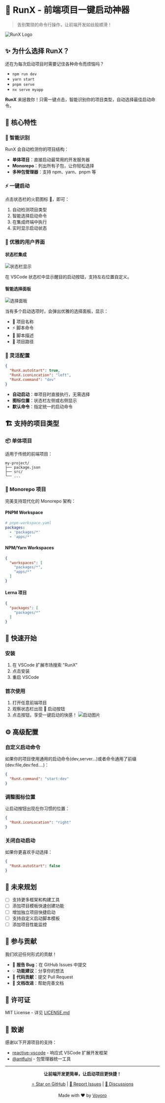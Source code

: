 # 🚀 RunX - 前端项目一键启动神器

> 告别繁琐的命令行操作，让前端开发如丝般顺滑！

![RunX Logo](res/logo.png)

## ✨ 为什么选择 RunX？

还在为每次启动项目时需要记住各种命令而烦恼吗？
- `npm run dev`
- `yarn start`
- `pnpm serve`
- `nx serve myapp`

**RunX** 来拯救你！只需一键点击，智能识别你的项目类型，自动选择最佳启动命令。

## 🎯 核心特性

### 🧠 智能识别
RunX 会自动检测你的项目结构：
- **单体项目**：直接启动最常用的开发服务器
- **Monorepo**：列出所有子包，让你轻松选择
- **多种包管理器**：支持 npm、yarn、pnpm 等

### ⚡ 一键启动
点击状态栏的火箭图标 🚀，即可：
1. 自动检测项目类型
2. 智能选择启动命令
3. 在集成终端中执行
4. 实时显示启动状态

### 🎨 优雅的用户界面

#### 状态栏集成
![状态栏显示](https://via.placeholder.com/400x50/4CAF50/FFFFFF?text=🚀+启动)

在 VSCode 状态栏中显示醒目的启动按钮，支持左右位置自定义。

#### 智能选择面板
![选择面板](https://via.placeholder.com/500x300/2196F3/FFFFFF?text=📋+脚本选择面板)

当有多个启动选项时，会弹出优雅的选择面板，显示：
- 📂 项目名称
- ⚡ 脚本命令
- 📝 脚本描述
- 📍 项目路径

### 🔧 灵活配置

```json
{
  "RunX.autoStart": true,
  "RunX.iconLocation": "left",
  "RunX.command": "dev"
}
```

- **自动启动**：单项目时直接执行，无需选择
- **图标位置**：状态栏左侧或右侧显示
- **默认命令**：指定统一的启动命令

## 🏗️ 支持的项目类型

### 📦 单体项目
适用于传统的前端项目：
```
my-project/
├── package.json
├── src/
└── ...
```

### 🏢 Monorepo 项目
完美支持现代化的 Monorepo 架构：

#### PNPM Workspace
```yaml
# pnpm-workspace.yaml
packages:
  - 'packages/*'
  - 'apps/*'
```

#### NPM/Yarn Workspaces
```json
{
  "workspaces": [
    "packages/*",
    "apps/*"
  ]
}
```

#### Lerna 项目
```json
{
  "packages": [
    "packages/*"
  ]
}
```

## 🚀 快速开始

### 安装
1. 在 VSCode 扩展市场搜索 "RunX"
2. 点击安装
3. 重启 VSCode

### 首次使用
1. 打开任意前端项目
2. 观察状态栏出现 🚀 启动按钮
3. 点击按钮，享受一键启动的快感！
![启动图片](res\image.png)
## ⚙️ 高级配置

### 自定义启动命令
如果你的项目使用通用的启动命令(dev,server...)或者命令通用了前缀(dev:file,dev:fed....)：

```json
{
  "RunX.command": "start:dev"
}
```

### 调整图标位置
让启动按钮出现在你习惯的位置：

```json
{
  "RunX.iconLocation": "right"
}
```

### 关闭自动启动
如果你更喜欢手动选择：

```json
{
  "RunX.autoStart": false
}
```

## 🔮 未来规划

- [ ] 支持更多框架和构建工具
- [ ] 添加项目模板快速创建功能
- [ ] 增加独立项目快捷启动
- [ ] 支持自定义启动脚本模板
- [ ] 添加项目性能监控

## 🤝 参与贡献

我们欢迎任何形式的贡献！

- 🐛 **报告 Bug**：在 GitHub Issues 中提交
- 💡 **功能建议**：分享你的想法
- 🔧 **代码贡献**：提交 Pull Request
- 📖 **文档改进**：帮助完善文档

## 📄 许可证

MIT License - 详见 [LICENSE.md](LICENSE.md)

## 💖 致谢

感谢以下开源项目的支持：
- [reactive-vscode](https://github.com/antfu/reactive-vscode) - 响应式 VSCode 扩展开发框架
- [@antfu/ni](https://github.com/antfu/ni) - 包管理器统一工具

---

<div align="center">

**让前端开发更简单，让启动项目更快捷！**

[⭐ Star on GitHub](https://github.com/Voyoro/RunX.git) | [🐛 Report Issues](https://github.com/Voyoro/RunX.git/issues) | [💬 Discussions](https://github.com/Voyoro/RunX.git/discussions)

Made with ❤️ by [Voyoro](https://github.com/Voyoro)

</div>
